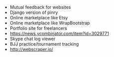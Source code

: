 - Mutual feedback for websites
- Django version of pinry
- Online marketplace like Etsy
- Online marketplace like WrapBootstrap
- Portfolio site for freelancers
- https://news.ycombinator.com/item?id=3029771
- Skype chat log viewer
- BJJ practice/tournament tracking
- http://webscraper.io/